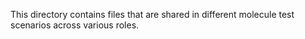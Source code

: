 This directory contains files that are shared in different molecule test scenarios across various roles.
